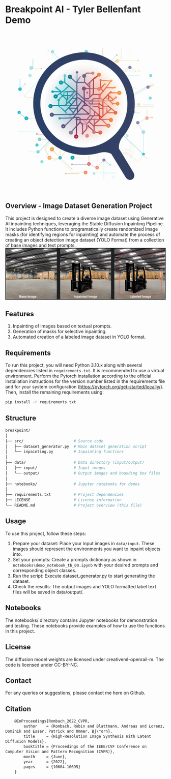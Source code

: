 # Breakpoint AI - Tyler Bellenfant Demo
![breakpoint_logo](/static/logo.webp)

## Overview - Image Dataset Generation Project
This project is designed to create a diverse image dataset using Generative AI inpainting techniques, leveraging the Stable Diffusion Inpainting Pipeline. It includes Python functions to programatically create randomized image masks (for identifying regions for inpainting) and automate the process of creating an object detection image dataset (YOLO Format) from a collection of base images and text prompts.
![example_outputs](/static/example_output.png)

## Features
1. Inpainting of images based on textual prompts.
2. Generation of masks for selective inpainting.
3. Automated creation of a labeled image dataset in YOLO format.

## Requirements
To run this project, you will need Python 3.10.x along with several dependencies listed in `requirements.txt`. It is recommended to use a virtual environment. Perform the Pytorch installation according to the official installation instructions for the version number listed in the requirements file and for your system configuration (https://pytorch.org/get-started/locally/). Then, install the remaining requirements using:

```bash
pip install -r requirements.txt
```

## Structure
```bash
breakpoint/
│
├── src/                      # Source code
│   ├── dataset_generator.py  # Main dataset generation script
│   └── inpainting.py         # Inpainting functions
│
├── data/                     # Data directory (input/output)
│   ├── input/                # Input images
│   └── output/               # Output images and bounding box files
│
├── notebooks/                # Jupyter notebooks for demos
│
├── requirements.txt          # Project dependencies
├── LICENSE                   # License information
└── README.md                 # Project overview (this file)
```

## Usage
To use this project, follow these steps:

1. Prepare your dataset: Place your input images in `data/input`. These images should represent the environments you want to inpaint objects into.
2. Set your prompts: Create a prompts dictionary as shown in `notebooks\demo_notebook_tb_00.ipynb` with your desired prompts and corresponding object classes.
3. Run the script: Execute dataset_generator.py to start generating the dataset.
4. Check the results: The output images and YOLO formatted label text files will be saved in data/output/.

## Notebooks
The notebooks/ directory contains Jupyter notebooks for demonstration and testing. These notebooks provide examples of how to use the functions in this project.

## License
The diffusion model weights are licensed under creativeml-openrail-m. 
The code is licensed under CC-BY-NC.

## Contact
For any queries or suggestions, please contact me here on Github.

## Citation
```
    @InProceedings{Rombach_2022_CVPR,
        author    = {Rombach, Robin and Blattmann, Andreas and Lorenz, Dominik and Esser, Patrick and Ommer, Bj\"orn},
        title     = {High-Resolution Image Synthesis With Latent Diffusion Models},
        booktitle = {Proceedings of the IEEE/CVF Conference on Computer Vision and Pattern Recognition (CVPR)},
        month     = {June},
        year      = {2022},
        pages     = {10684-10695}
    }
```
